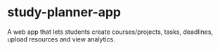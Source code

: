# study-planner-app
A web app that lets students create courses/projects, tasks, deadlines, upload resources and view analytics.

